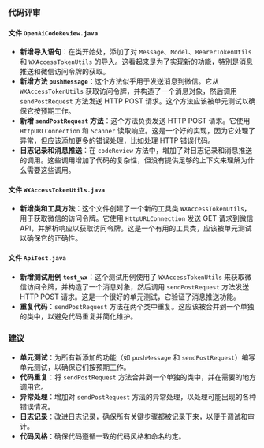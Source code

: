 ### 代码评审

#### 文件 `OpenAiCodeReview.java`
- **新增导入语句**：在类开始处，添加了对 `Message`、`Model`、`BearerTokenUtils` 和 `WXAccessTokenUtils` 的导入。这看起来是为了实现新的功能，特别是消息推送和微信访问令牌的获取。
- **新增方法 `pushMessage`**：这个方法似乎用于发送消息到微信。它从 `WXAccessTokenUtils` 获取访问令牌，并构造了一个消息对象，然后调用 `sendPostRequest` 方法发送 HTTP POST 请求。这个方法应该被单元测试以确保它按预期工作。
- **新增 `sendPostRequest` 方法**：这个方法负责发送 HTTP POST 请求。它使用 `HttpURLConnection` 和 `Scanner` 读取响应。这是一个好的实现，因为它处理了异常，但应该添加更多的错误处理，比如处理 HTTP 错误代码。
- **日志记录和消息推送**：在 `codeReview` 方法中，增加了对日志记录和消息推送的调用。这些调用增加了代码的复杂性，但没有提供足够的上下文来理解为什么需要这些调用。

#### 文件 `WXAccessTokenUtils.java`
- **新增类和工具方法**：这个文件创建了一个新的工具类 `WXAccessTokenUtils`，用于获取微信的访问令牌。它使用 `HttpURLConnection` 发送 GET 请求到微信 API，并解析响应以获取访问令牌。这是一个有用的工具类，应该被单元测试以确保它的正确性。

#### 文件 `ApiTest.java`
- **新增测试用例 `test_wx`**：这个测试用例使用了 `WXAccessTokenUtils` 来获取微信访问令牌，并构造了一个消息对象，然后调用 `sendPostRequest` 方法发送 HTTP POST 请求。这是一个很好的单元测试，它验证了消息推送功能。
- **重复代码**：`sendPostRequest` 方法在两个类中重复。这应该被合并到一个单独的类中，以避免代码重复并简化维护。

### 建议
- **单元测试**：为所有新添加的功能（如 `pushMessage` 和 `sendPostRequest`）编写单元测试，以确保它们按预期工作。
- **代码重复**：将 `sendPostRequest` 方法合并到一个单独的类中，并在需要的地方调用它。
- **异常处理**：增加对 `sendPostRequest` 方法的异常处理，以处理可能出现的各种错误情况。
- **日志记录**：改进日志记录，确保所有关键步骤都被记录下来，以便于调试和审计。
- **代码风格**：确保代码遵循一致的代码风格和命名约定。